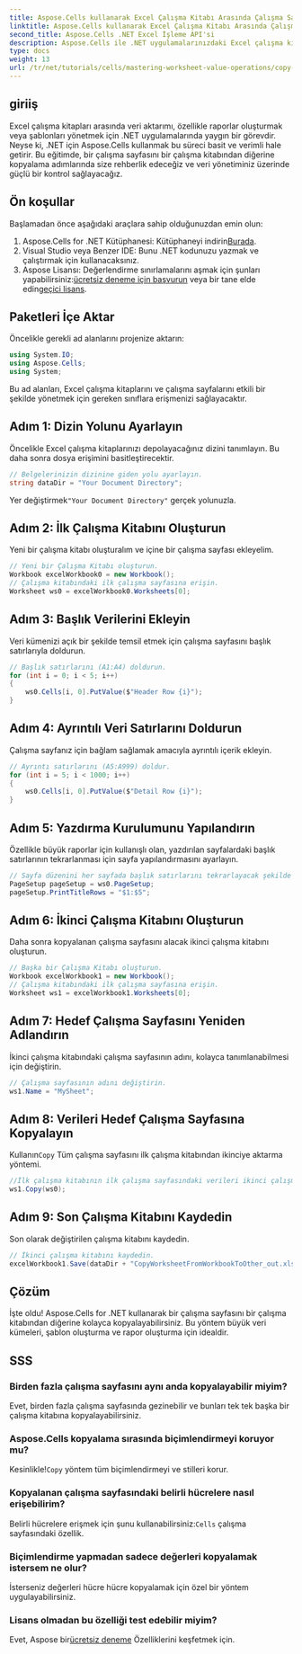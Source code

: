 ```yaml
---
title: Aspose.Cells kullanarak Excel Çalışma Kitabı Arasında Çalışma Sayfasını Kopyalama
linktitle: Aspose.Cells kullanarak Excel Çalışma Kitabı Arasında Çalışma Sayfasını Kopyalama
second_title: Aspose.Cells .NET Excel İşleme API'si
description: Aspose.Cells ile .NET uygulamalarınızdaki Excel çalışma kitapları arasında verileri sorunsuz bir şekilde nasıl aktaracağınızı öğrenin. Bu kapsamlı eğitim, çalışma sayfalarını kopyalamanın her adımında size rehberlik eder.
type: docs
weight: 13
url: /tr/net/tutorials/cells/mastering-worksheet-value-operations/copy-worksheet-between-workbooks/
---
```

## giriiş

Excel çalışma kitapları arasında veri aktarımı, özellikle raporlar oluşturmak veya şablonları yönetmek için .NET uygulamalarında yaygın bir görevdir. Neyse ki, .NET için Aspose.Cells kullanmak bu süreci basit ve verimli hale getirir. Bu eğitimde, bir çalışma sayfasını bir çalışma kitabından diğerine kopyalama adımlarında size rehberlik edeceğiz ve veri yönetiminiz üzerinde güçlü bir kontrol sağlayacağız.

## Ön koşullar

Başlamadan önce aşağıdaki araçlara sahip olduğunuzdan emin olun:

1.  Aspose.Cells for .NET Kütüphanesi: Kütüphaneyi indirin[Burada](https://releases.aspose.com/cells/net/).
2. Visual Studio veya Benzer IDE: Bunu .NET kodunuzu yazmak ve çalıştırmak için kullanacaksınız.
3.  Aspose Lisansı: Değerlendirme sınırlamalarını aşmak için şunları yapabilirsiniz:[ücretsiz deneme için başvurun](https://releases.aspose.com/) veya bir tane elde edin[geçici lisans](https://purchase.aspose.com/temporary-license/).

## Paketleri İçe Aktar

Öncelikle gerekli ad alanlarını projenize aktarın:

```csharp
using System.IO;
using Aspose.Cells;
using System;
```

Bu ad alanları, Excel çalışma kitaplarını ve çalışma sayfalarını etkili bir şekilde yönetmek için gereken sınıflara erişmenizi sağlayacaktır.

## Adım 1: Dizin Yolunu Ayarlayın

Öncelikle Excel çalışma kitaplarınızı depolayacağınız dizini tanımlayın. Bu daha sonra dosya erişimini basitleştirecektir.

```csharp
// Belgelerinizin dizinine giden yolu ayarlayın.
string dataDir = "Your Document Directory";
```
 Yer değiştirmek`"Your Document Directory"` gerçek yolunuzla.

## Adım 2: İlk Çalışma Kitabını Oluşturun

Yeni bir çalışma kitabı oluşturalım ve içine bir çalışma sayfası ekleyelim.

```csharp
// Yeni bir Çalışma Kitabı oluşturun.
Workbook excelWorkbook0 = new Workbook();
// Çalışma kitabındaki ilk çalışma sayfasına erişin.
Worksheet ws0 = excelWorkbook0.Worksheets[0];
```

## Adım 3: Başlık Verilerini Ekleyin

Veri kümenizi açık bir şekilde temsil etmek için çalışma sayfasını başlık satırlarıyla doldurun.

```csharp
// Başlık satırlarını (A1:A4) doldurun.
for (int i = 0; i < 5; i++)
{
    ws0.Cells[i, 0].PutValue($"Header Row {i}");
}
```

## Adım 4: Ayrıntılı Veri Satırlarını Doldurun

Çalışma sayfanız için bağlam sağlamak amacıyla ayrıntılı içerik ekleyin.

```csharp
// Ayrıntı satırlarını (A5:A999) doldur.
for (int i = 5; i < 1000; i++)
{
    ws0.Cells[i, 0].PutValue($"Detail Row {i}");
}
```

## Adım 5: Yazdırma Kurulumunu Yapılandırın

Özellikle büyük raporlar için kullanışlı olan, yazdırılan sayfalardaki başlık satırlarının tekrarlanması için sayfa yapılandırmasını ayarlayın.

```csharp
// Sayfa düzenini her sayfada başlık satırlarını tekrarlayacak şekilde yapılandırın.
PageSetup pageSetup = ws0.PageSetup;
pageSetup.PrintTitleRows = "$1:$5";
```

## Adım 6: İkinci Çalışma Kitabını Oluşturun

Daha sonra kopyalanan çalışma sayfasını alacak ikinci çalışma kitabını oluşturun.

```csharp
// Başka bir Çalışma Kitabı oluşturun.
Workbook excelWorkbook1 = new Workbook();
// Çalışma kitabındaki ilk çalışma sayfasına erişin.
Worksheet ws1 = excelWorkbook1.Worksheets[0];
```

## Adım 7: Hedef Çalışma Sayfasını Yeniden Adlandırın

İkinci çalışma kitabındaki çalışma sayfasının adını, kolayca tanımlanabilmesi için değiştirin.

```csharp
// Çalışma sayfasının adını değiştirin.
ws1.Name = "MySheet";
```

## Adım 8: Verileri Hedef Çalışma Sayfasına Kopyalayın

 Kullanın`Copy` Tüm çalışma sayfasını ilk çalışma kitabından ikinciye aktarma yöntemi.

```csharp
//İlk çalışma kitabının ilk çalışma sayfasındaki verileri ikinci çalışma kitabının ilk çalışma sayfasına kopyalayın.
ws1.Copy(ws0);
```

## Adım 9: Son Çalışma Kitabını Kaydedin

Son olarak değiştirilen çalışma kitabını kaydedin.

```csharp
// İkinci çalışma kitabını kaydedin.
excelWorkbook1.Save(dataDir + "CopyWorksheetFromWorkbookToOther_out.xls");
```

## Çözüm

İşte oldu! Aspose.Cells for .NET kullanarak bir çalışma sayfasını bir çalışma kitabından diğerine kolayca kopyalayabilirsiniz. Bu yöntem büyük veri kümeleri, şablon oluşturma ve rapor oluşturma için idealdir. 

## SSS

### Birden fazla çalışma sayfasını aynı anda kopyalayabilir miyim?  
Evet, birden fazla çalışma sayfasında gezinebilir ve bunları tek tek başka bir çalışma kitabına kopyalayabilirsiniz.

### Aspose.Cells kopyalama sırasında biçimlendirmeyi koruyor mu?  
 Kesinlikle!`Copy` yöntem tüm biçimlendirmeyi ve stilleri korur.

### Kopyalanan çalışma sayfasındaki belirli hücrelere nasıl erişebilirim?  
 Belirli hücrelere erişmek için şunu kullanabilirsiniz:`Cells` çalışma sayfasındaki özellik.

### Biçimlendirme yapmadan sadece değerleri kopyalamak istersem ne olur?  
İsterseniz değerleri hücre hücre kopyalamak için özel bir yöntem uygulayabilirsiniz.

### Lisans olmadan bu özelliği test edebilir miyim?  
 Evet, Aspose bir[ücretsiz deneme](https://releases.aspose.com/) Özelliklerini keşfetmek için.